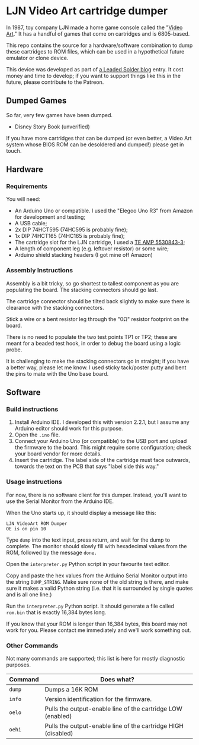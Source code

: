 # LJN Video Art cartridge dumper
In 1987, toy company LJN made a home game console called the "[Video Art](https://en.wikipedia.org/wiki/LJN_Video_Art)." It has a handful of games that come on cartridges and is 6805-based.

This repo contains the source for a hardware/software combination to dump these cartridges to ROM files, which can be used in a hypothetical future emulator or clone device.

This device was developed as part of [a Leaded Solder blog](https://www.leadedsolder.com) entry. It cost money and time to develop; if you want to support things like this in the future, please contribute to the Patreon.

## Dumped Games
So far, very few games have been dumped.
 - Disney Story Book (unverified)

If you have more cartridges that can be dumped (or even better, a Video Art system whose BIOS ROM can be desoldered and dumped!) please get in touch.

## Hardware
### Requirements
You will need:
 - An Arduino Uno or compatible. I used the "Elegoo Uno R3" from Amazon for development and testing;
 - A USB cable;
 - 2x DIP 74HCT595 (74HC595 is probably fine);
 - 1x DIP 74HCT165 (74HC165 is probably fine);
 - The cartridge slot for the LJN cartridge, I used a [TE AMP 5530843-3](https://www.te.com/usa-en/product-5530843-3.html);
 - A length of component leg (e.g. leftover resistor) or some wire;
 - Arduino shield stacking headers (I got mine off Amazon)

### Assembly Instructions
Assembly is a bit tricky, so go shortest to tallest component as you are populating the board. The stacking connectors should go last.

The cartridge connector should be tilted back slightly to make sure there is clearance with the stacking connectors.

Stick a wire or a bent resistor leg through the "0Ω" resistor footprint on the board.

There is no need to populate the two test points TP1 or TP2; these are meant for a beaded test hook, in order to debug the board using a logic probe.

It is challenging to make the stacking connectors go in straight; if you have a better way, please let me know. I used sticky tack/poster putty and bent the pins to mate with the Uno base board.

## Software
### Build instructions
 1. Install Arduino IDE. I developed this with version 2.2.1, but I assume any Arduino editor should work for this purpose.
 2. Open the `.ino` file.
 3. Connect your Arduino Uno (or compatible) to the USB port and upload the firmware to the board. This might require some configuration; check your board vendor for more details.
 4. Insert the cartridge. The label side of the cartridge must face outwards, towards the text on the PCB that says "label side this way."

### Usage instructions
For now, there is no software client for this dumper. Instead, you'll want to use the Serial Monitor from the Arduino IDE.

When the Uno starts up, it should display a message like this:

```
LJN VideoArt ROM Dumper
OE is on pin 10
```

Type `dump` into the text input, press return, and wait for the dump to complete. The monitor should slowly fill with hexadecimal values from the ROM, followed by the message `done.`

Open the `interpreter.py` Python script in your favourite text editor.

Copy and paste the hex values from the Arduino Serial Monitor output into the string `DUMP_STRING`. Make sure none of the old string is there, and make sure it makes a valid Python string (i.e. that it is surrounded by single quotes and is all one line.)

Run the `interpreter.py` Python script. It should generate a file called `rom.bin` that is exactly 16,384 bytes long.

If you know that your ROM is longer than 16,384 bytes, this board may not work for you. Please contact me immediately and we'll work something out.

### Other Commands
Not many commands are supported; this list is here for mostly diagnostic purposes.

| Command | Does what? |
|---------|------------|
| `dump`  | Dumps a 16K ROM |
| `info`  | Version identification for the firmware. |
| `oelo`  | Pulls the output-enable line of the cartridge LOW (enabled) |
| `oehi`  | Pulls the output-enable line of the cartridge HIGH (disabled) |
